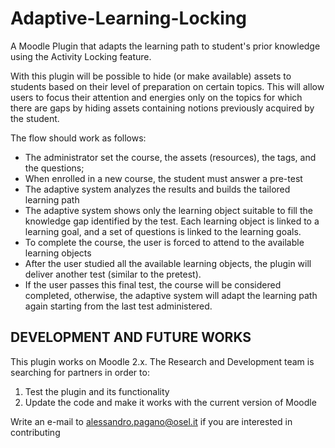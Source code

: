 # Adaptive-Learning-Locking
A Moodle Plugin that adapts the learning path to student's prior knowledge using the Activity Locking feature.

With this plugin will be possible to hide (or make available) assets to students based on their level of preparation on certain topics.
This will allow users to focus their attention and energies only on the topics for which there are gaps by hiding assets containing notions previously acquired by the student.

The flow should work as follows: 

* The administrator set the course, the assets (resources), the tags, and the questions;
* When enrolled in a new course, the student must answer a pre-test
* The adaptive system analyzes the results and builds the tailored learning path 
* The adaptive system shows only the learning object suitable to fill the knowledge gap identified by the test. Each learning object is linked to a learning goal, and a set of questions is linked to the learning goals.
* To complete the course, the user is forced to attend to the available learning objects
* After the user studied all the available learning objects, the plugin will deliver another test (similar to the pretest).
* If the user passes this final test, the course will be considered completed, otherwise, the adaptive system will adapt the learning path again starting from the last test administered.

## DEVELOPMENT AND FUTURE WORKS
This plugin works on Moodle 2.x. The Research and Development team is searching for partners in order to: 

1. Test the plugin and its functionality
2. Update the code and make it works with the current version of Moodle

Write an e-mail to alessandro.pagano@osel.it if you are interested in contributing
